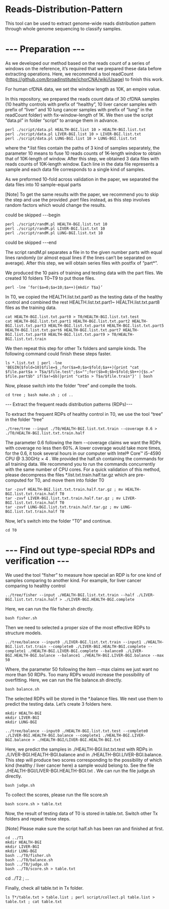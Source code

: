 # Reads-Distribution-Pattern

This tool can be used to extract genome-wide reads distribution pattern through whole genome sequencing to classify samples.

# --- Preparation ---

As we developed our method based on the reads count of a series of windows on the reference, it’s required that we prepared these data before extracting operations. Here, we recommend a tool readCount (https://github.com/broadinstitute/ichorCNA/wiki/Usage) to finish this work.

For human cfDNA data, we set the window length as 10K, an empire value.

In this repository, we prepared the reads count data of 30 cfDNA samples (10 healthy controls with prefix of “healthy”, 10 liver cancer samples with prefix of “liver” and 10 lung cancer samples with prefix of “lung” in the readCount folder) with fix-window-length of 1K. We then use the script “data.pl” in folder “script” to arrange them in advance.
```
perl ./script/data.pl HEALTH-BGI.list 10 > HEALTH-BGI.list.txt
perl ./script/data.pl LIVER-BGI.list 10 > LIVER-BGI.list.txt
perl ./script/data.pl LUNG-BGI.list 10 > LUNG-BGI.list.txt
```
where the *.list files contain the paths of 3 kind of samples separately, the parameter 10 means to fuse 10 reads counts of 1K-length window to obtain that of 10K-length of window. After this step, we obtained 3 data files with reads counts of 10K-length window. Each line in the data file represents a sample and each data file corresponds to a single kind of samples.

As we preformed 10-fold across validation in the paper, we separated the data files into 10 sample-equal parts

[Note] To get the same results with the paper, we recommend you to skip the step and use the provided *.part* files instead, as this step involves random factors which would change the results.

could be skipped ---begin 
```
perl ./script/randM.pl HEALTH-BGI.list.txt 10
perl ./script/randM.pl LIVER-BGI.list.txt 10
perl ./script/randM.pl LUNG-BGI.list.txt 10
```
could be skipped ---end

The script randM.pl separates a file in to the given number parts with equal lines randomly (or almost equal lines if the lines can’t be separated on average). After this step, we will obtain series files with postfix of “part*”.

We produced the 10 pairs of training and testing data with the part files. We created 10 folders T0~T9 to put those files.
```
perl -lne ‘for($a=0;$a<10;$a++){mkdir T$a}’
```
In T0, we copied the HEALTH.list.txt.part0 as the testing data of the healthy control and combined the rest HEALTH.list.txt.part1~ HEALTH.list.txt.part8 files as the training data.
```
cat HEALTH-BGI.list.txt.part0 > T0/HEALTH-BGI.list.txt.test
cat HEALTH-BGI.list.txt.part1 HEALTH-BGI.list.txt.part2 HEALTH-BGI.list.txt.part3 HEALTH-BGI.list.txt.part4 HEALTH-BGI.list.txt.part5 HEALTH-BGI.list.txt.part6 HEALTH-BGI.list.txt.part7 HEALTH-BGI.list.txt.part8 HEALTH-BGI.list.txt.part9 > T0/HEALTH-BGI.list.txt.train
```
We then repeat this step for other Tx folders and sample kinds. The following command could finish these steps faster.
```
ls *.list.txt | perl -lne 'BEGIN{$fold=10}$file=$_;for($a=0;$a<$fold;$a++){print "cat $file.part$a > T$a/$file.test";$s="";for($b=0;$b<$fold;$b++){$s.=" $file.part$b" if($a!=$b)}print "cat$s > T$a/$file.train"}' | bash
```
Now, please switch into the folder “tree” and compile the tools.
```
cd tree ; bash make.sh ; cd ..
```
--- Extract the frequent reads distribution patterns (RDPs)---

To extract the frequent RDPs of healthy control in T0, we use the tool “tree” in the folder “tree”
```
./tree/tree --input ./T0/HEALTH-BGI.list.txt.train --coverage 0.6 > ./T0/HEALTH-BGI.list.txt.train.half
```
The parameter 0.6 following the item --coverage claims we want the RDPs with coverage no less then 60%. A lower coverage would take more times, for the 0.6, it took several hours in our computer with Intel® Core™ i5-4590 CPU @ 3.30GHz × 4 . We provided the half.sh containing the commands for all training data. We recommend you to run the commands concurrently with the same number of CPU cores. For a quick validation of this method, please decompress the files *.list.txt.train.half.tar.gz which are pre-computed for T0, and move them into folder T0
```
tar -zxvf HEALTH-BGI.list.txt.train.half.tar.gz ; mv HEALTH-BGI.list.txt.train.half T0
tar -zxvf LIVER-BGI.list.txt.train.half.tar.gz ; mv LIVER-BGI.list.txt.train.half T0
tar -zxvf LUNG-BGI.list.txt.train.half.tar.gz ; mv LUNG-BGI.list.txt.train.half T0
```
Now, let's switch into the folder "T0" and continue.
```
cd T0
```
# --- Find out type-special RDPs and verification ---

We used the tool “fisher” to measure how special an RDP is for one kind of samples comparing to another kind. For example, for liver cancer comparing to healthy control
```
../tree/fisher --input ./HEALTH-BGI.list.txt.train --half ./LIVER-BGI.list.txt.train.half > ./LIVER-BGI.HEALTH-BGI.complete
```
Here, we can run the file fisher.sh directly.
```
bash fisher.sh
```
Then we need to selected a proper size of the most effective RDPs to structure models.
```
../tree/balance --input0 ./LIVER-BGI.list.txt.train --input1 ./HEALTH-BGI.list.txt.train --complete0 ./LIVER-BGI.HEALTH-BGI.complete --complete1 ./HEALTH-BGI.LIVER-BGI.complete --balance0 ./LIVER-BGI.HEALTH-BGI.balance --balance1 ./HEALTH-BGI.LIVER-BGI.balance --max 50
```
Where, the parameter 50 following the item --max claims we just want no more than 50 RDPs. Too many RDPs would increase the possibility of overfitting. Here, we can run the file balance.sh directly.
```
bash balance.sh
```
The selected RDPs will be stored in the *.balance files. We next use them to predict the testing data. Let’s create 3 folders here.
```
mkdir HEALTH-BGI
mkdir LIVER-BGI
mkdir LUNG-BGI
```
```
../tree/balance --input0 ./HEALTH-BGI.list.txt.test --complete0 ./LIVER-BGI.HEALTH-BGI.balance --complete1 ./HEALTH-BGI.LIVER-BGI.balance > ./HEALTH-BGI/LIVER-BGI.HEALTH-BGI.txt
```
Here, we predict the samples in ./HEALTH-BGI.list.txt.test with RDPs in ./LIVER-BGI.HEALTH-BGI.balance and in ./HEALTH-BGI.LIVER-BGI.balance. This step will produce two scores corresponding to the possibility of which kind (healthy / liver cancer here) a sample would belong to. See the file ./HEALTH-BGI/LIVER-BGI.HEALTH-BGI.txt . We can run the file judge.sh directly.
```
bash judge.sh
```
To collect the scores, please run the file score.sh
```
bash score.sh > table.txt
```
Now, the result of testing data of T0 is stored in table.txt. Switch other Tx folders and repeat those steps.

[Note] Please make sure the script half.sh has been ran and finished at first.
```
cd ../T1
mkdir HEALTH-BGI
mkdir LIVER-BGI
mkdir LUNG-BGI
bash ../T0/fisher.sh
bash ../T0/balance.sh
bash ../T0/judge.sh
bash ../T0/score.sh > table.txt
```
cd ../T2 ; …

Finally, check all table.txt in Tx folder.
```
ls T*/table.txt > table.list ; perl script/collect.pl table.list > table.txt ; cat table.txt
```
